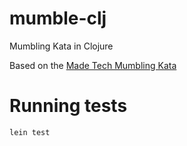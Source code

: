 # mumble-clj
Mumbling Kata in Clojure

Based on the [Made Tech Mumbling Kata](https://learn.madetech.com/katas/mumbling/)

# Running tests

```shell script
lein test
```